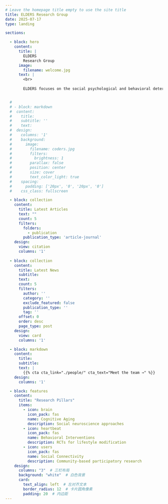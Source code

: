 ```yaml
---
# Leave the homepage title empty to use the site title
title: ELDERS Research Group
date: 2025-07-17
type: landing

sections:

  - block: hero
    content:
      title: |
        ELDERS
        Research Group
      image:
        filename: welcome.jpg
      text: |
        <br>
        
        ELDERS focuses on the social psychological and behavioral determinants of healthy aging, the construction of community elderly health management models, and comparative research on global healthy aging and management models.


  # 
  # - block: markdown
  #  content:
  #    title:
  #    subtitle: ''
  #    text:
  #  design:
  #    columns: '1'
  #    background:
  #      image: 
  #        filename: coders.jpg
  #        filters:
  #          brightness: 1
  #        parallax: false
  #        position: center
  #        size: cover
  #        text_color_light: true
  #    spacing:
  #      padding: ['20px', '0', '20px', '0']
  #    css_class: fullscreen

  - block: collection
    content:
      title: Latest Articles
      text: ""
      count: 5
      filters:
        folders:
          - publication
        publication_type: 'article-journal'
    design:
      view: citation
      columns: '1'
    
  - block: collection
    content:
      title: Latest News
      subtitle:
      text:
      count: 5
      filters:
        author: ''
        category: ''
        exclude_featured: false
        publication_type: ''
        tag: ''
      offset: 0
      order: desc
      page_type: post
    design:
      view: card
      columns: '1'

  - block: markdown
    content:
      title:
      subtitle:
      text: |
        {{% cta cta_link="./people/" cta_text="Meet the team →" %}}
    design:
      columns: '1'

  - block: features
    content:
      title: "Research Pillars"
      items:
        - icon: brain
          icon_pack: fas
          name: Cognitive Aging
          description: Social neuroscience approaches
        - icon: heartbeat
          icon_pack: fas
          name: Behavioral Interventions
          description: RCTs for lifestyle modification
        - icon: users
          icon_pack: fas
          name: Social Connectivity
          description: Community-based participatory research
    design:
      columns: "3"  # 三栏布局
      background: "white"  # 白色背景
      card:
        text_align: left  # 左对齐文本
        border_radius: 12  # 卡片圆角像素
        padding: 20  # 内边距
---
```

